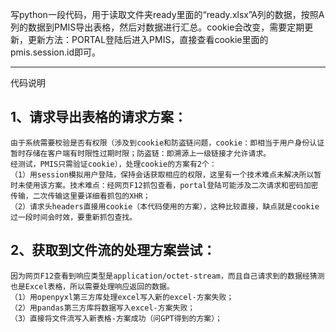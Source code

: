 写python一段代码，用于读取文件夹ready里面的“ready.xlsx”A列的数据，按照A列的数据到PMIS导出表格，然后对数据进行汇总。cookie会改变，需要定期更新，更新方法：PORTAL登陆后进入PMIS，直接查看cookie里面的pmis.session.id即可。
<hr>
代码说明

## 1、请求导出表格的请求方案：
    由于系统需要校验是否有权限（涉及到cookie和防盗链问题，cookie：即相当于用户身份认证暂时存储在客户端有时限性过期时限；防盗链：即溯源上一级链接才允许请求。
    经测试，PMIS只需验证cookie），处理cookie的方案有2个：
    （1）用session模拟用户登陆，保持会话获取相应的权限，这里有一个技术难点未解决所以暂时未使用该方案。技术难点：经网页F12抓包查看，portal登陆可能涉及二次请求和密码加密传输，二次传输这里要详细看抓包的XHR；
    （2）请求头headers直接用cookie（本代码使用的方案），这种比较直接，缺点就是cookie过一段时间会时效，要重新抓包查找。

## 2、获取到文件流的处理方案尝试：
    因为网页F12查看到响应类型是application/octet-stream，而且自己请求到的数据经猜测也是Excel表格，所以需要处理响应返回的数据。
    （1）用openpyxl第三方库处理excel写入新的excel-方案失败；
    （2）用pandas第三方库将数据写入excel-方案失败；
    （3）直接将文件流写入新表格-方案成功（问GPT得到的方案）；
